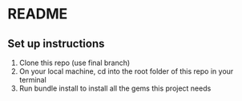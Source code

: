 # README

## Set up instructions

1. Clone this repo (use final branch)
1. On your local machine, cd into the root folder of this repo in your terminal
1. Run bundle install to install all the gems this project needs

